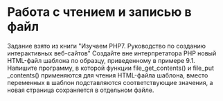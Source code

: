 # Работа с чтением и записью в файл
Задание взято из книги "Изучаем PHP7. Руководство по созданию интерактивных веб-сайтов"
Создайте вне интерпретатора РНР новый HTML-файл шаблона по образцу, приведенному в
примере 9.1. Напишите программу, в которой функции file_get_contents() и file_put
_contents() применяются для чтения HTML-файла шаблона, вместо переменных в шаблон
подставляются соответствующие значения, а новая страница сохраняется в отдельном файле.
